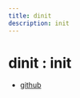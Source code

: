 ```yaml
---
title: dinit
description: init
---
```


# dinit : init

- [github](https://github.com/yamader/dinit.git)
